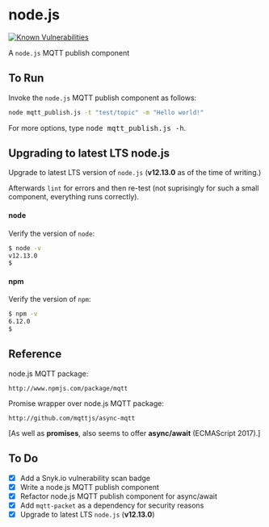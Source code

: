 # node.js

[![Known Vulnerabilities](http://snyk.io/test/github/mramshaw/MQTT_and_mosquitto/badge.svg?style=plastic&targetFile=node.js/package.json)](http://snyk.io/test/github/mramshaw/MQTT_and_mosquitto?style=plastic&targetFile=node.js/package.json)

A `node.js` MQTT publish component

## To Run

Invoke the `node.js` MQTT publish component as follows:

```bash
node mqtt_publish.js -t "test/topic" -m "Hello world!"
```

For more options, type <kbd>node mqtt_publish.js -h</kbd>.

## Upgrading to latest LTS node.js

Upgrade to latest LTS version of `node.js` (__v12.13.0__ as of the time of writing.)

Afterwards `lint` for errors and then re-test (not suprisingly for such a small component, everything runs correctly).

#### node

Verify the version of `node`:

```bash
$ node -v
v12.13.0
$
```

#### npm

Verify the version of `npm`:

```bash
$ npm -v
6.12.0
$
```

## Reference

node.js MQTT package:

    http://www.npmjs.com/package/mqtt

Promise wrapper over node.js MQTT package:

    http://github.com/mqttjs/async-mqtt

[As well as __promises__, also seems to offer __async/await__ (ECMAScript 2017).]

## To Do

- [x] Add a Snyk.io vulnerability scan badge
- [x] Write a node.js MQTT publish component
- [x] Refactor node.js MQTT publish component for async/await
- [x] Add `mqtt-packet` as a dependency for security reasons
- [x] Upgrade to latest LTS `node.js` (__v12.13.0__)

